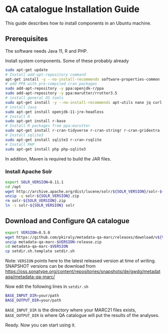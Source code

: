 # QA catalogue Installation Guide

This guide describes how to install components in an Ubuntu machine.

## Prerequisites

The software needs Java 11, R and PHP.

Install system components. Some of these probably already

```bash
sudo apt-get update
# Install add-apt-repository command
apt-get install -y --no-install-recommends software-properties-common
# add PPA with pre-compiled cran packages
sudo add-apt-repository -y ppa:openjdk-r/ppa
sudo add-apt-repository -y ppa:marutter/rrutter3.5
# install general OS tools
sudo apt-get install -y --no-install-recommends apt-utils nano jq curl openssl less wget unzip
# install Java
sudo apt-get install openjdk-11-jre-headless
# Install R
sudo apt-get install r-base
# Install R packages from ppa:marutter
sudo apt-get install r-cran-tidyverse r-cran-stringr r-cran-gridextra
# Install sqlite3
sudo apt-get install sqlite3 r-cran-rsqlite
# Install PHP
sudo apt-get install php php-sqlite3
```

In addition, Maven is required to build the JAR files.

### Install Apache Solr

```bash
export SOLR_VERSION=8.11.1
cd /opt
wget http://archive.apache.org/dist/lucene/solr/${SOLR_VERSION}/solr-${SOLR_VERSION}.zip
unzip -q solr-${SOLR_VERSION}.zip
rm solr-${SOLR_VERSION}.zip
ln -s solr-${SOLR_VERSION} solr
```

## Download and Configure QA catalogue

```bash
export VERSION=0.5.0
wget https://github.com/pkiraly/metadata-qa-marc/releases/download/v${VERSION}/metadata-qa-marc-${VERSION}-release.zip
unzip metadata-qa-marc-$VERSION-release.zip
cd metadata-qa-marc-$VERSION
cp setdir.sh.template setdir.sh
```
Note: `VERSION` points here to the latest released version at time of writing. SNAPSHOT versions can be download from https://oss.sonatype.org/content/repositories/snapshots/de/gwdg/metadataqa/metadata-qa-marc/

Now edit the following lines in `setdir.sh`

```bash
BASE_INPUT_DIR=your/path
BASE_OUTPUT_DIR=your/path
```

`BASE_INPUT_DIR` is the directory where your MARC21 files exists, `BASE_OUTPUT_DIR` is where QA catalogue will put 
the results of the analyses.

Ready. Now you can start using it.
